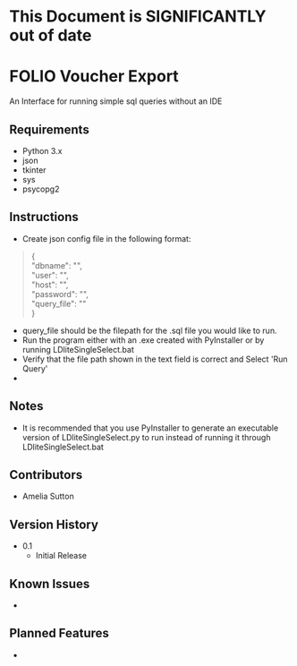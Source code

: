 # This Document is SIGNIFICANTLY out of date

# FOLIO Voucher Export

An Interface for running simple sql queries without an IDE

## Requirements


* Python 3.x
* json
* tkinter
* sys
* psycopg2



## Instructions

* Create json config file in the following format:
>{\
        "dbname": "",\
    "user": "",\
    "host": "",\
    "password": "",\
    "query_file": ""\
}
* query_file should be the filepath for the .sql file you would like to run.
* Run the program either with an .exe created with PyInstaller or by running LDliteSingleSelect.bat
* Verify that the file path shown in the text field is correct and Select 'Run Query'
* 
## Notes
* It is recommended that you use PyInstaller to generate an executable version of LDliteSingleSelect.py to run instead 
of running it through LDliteSingleSelect.bat

## Contributors


* Amelia Sutton


## Version History

* 0.1
    * Initial Release
    
## Known Issues
* 
## Planned Features
*

